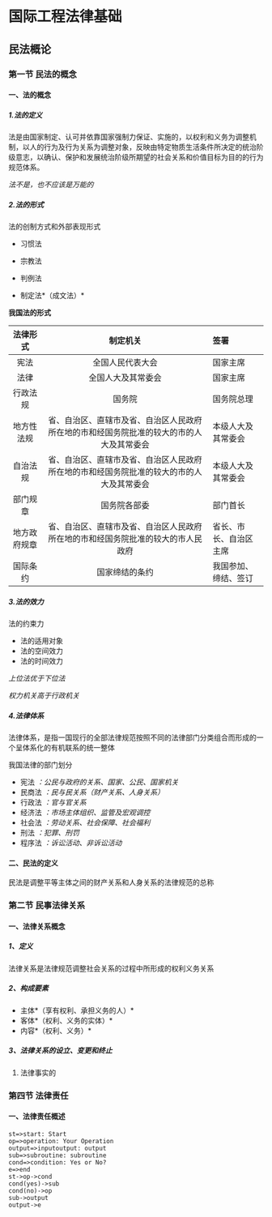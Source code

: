 # 国际工程法律基础

## 民法概论

### 第一节 民法的概念

#### 一、法的概念

##### 1.法的定义

法是由国家制定、认可并依靠国家强制力保证、实施的，以权利和义务为调整机制，以人的行为及行为关系为调整对象，反映由特定物质生活条件所决定的统治阶级意志，以确认、保护和发展统治阶级所期望的社会关系和价值目标为目的的行为规范体系。

*法不是，也不应该是万能的*

##### 2.法的形式

法的创制方式和外部表现形式

- 习惯法

- 宗教法

- 判例法

- 制定法*（成文法）*

**我国法的形式**

| 法律形式   | 制定机关           | 签署       |
| :----------: | :------------------: | :---------- |
| 宪法       | 全国人民代表大会   | 国家主席   |
| 法律       | 全国人大及其常委会 | 国家主席   |
| 行政法规   | 国务院             | 国务院总理 |
| 地方性法规 | 省、自治区、直辖市及省、自治区人民政府所在地的市和经国务院批准的较大的市的人大及其常委会 | 本级人大及其常委会 |
| 自治法规   | 省、自治区、直辖市及省、自治区人民政府所在地的市和经国务院批准的较大的市的人大及其常委会 | 本级人大及其常委会 |
| 部门规章 | 国务院各部委 | 部门首长 |
| 地方政府规章 | 省、自治区、直辖市及省、自治区人民政府所在地的市和经国务院批准的较大的市人民政府 | 省长、市长、自治区主席 |
| 国际条约 | 国家缔结的条约 |我国参加、缔结、签订 |

##### 3.法的效力

法的约束力

- 法的适用对象
- 法的空间效力
- 法的时间效力

*上位法优于下位法*

*权力机关高于行政机关*

##### 4.法律体系

法律体系，是指一国现行的全部法律规范按照不同的法律部门分类组合而形成的一个呈体系化的有机联系的统一整体

我国法律的部门划分

- 宪法 *：公民与政府的关系、国家、公民、国家机关*
- 民商法 *：民与民关系（财产关系、人身关系）*
- 行政法 *：官与官关系*
- 经济法 *：市场主体组织、监管及宏观调控*
- 社会法 *：劳动关系、社会保障、社会福利*
- 刑法 *：犯罪、刑罚*
- 程序法 *：诉讼活动、非诉讼活动*

#### 二、民法的定义

民法是调整平等主体之间的财产关系和人身关系的法律规范的总称

### 第二节 民事法律关系

#### 一、法律关系概念

##### 1、定义

法律关系是法律规范调整社会关系的过程中所形成的权利义务关系

##### 2、构成要素

- 主体*（享有权利、承担义务的人）*
- 客体*（权利、义务的实体）*
- 内容*（权利、义务）*

##### 3、法律关系的设立、变更和终止

1. 法律事实的




### 第四节 法律责任

####  一、法律责任概述

```flow
st=>start: Start
op=>operation: Your Operation
output=>inputoutput: output
sub=>subroutine: subroutine
cond=>condition: Yes or No?
e=>end
st->op->cond
cond(yes)->sub
cond(no)->op
sub->output
output->e

```

